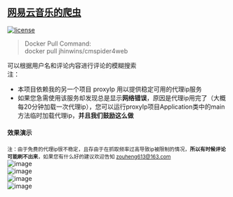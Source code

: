 ## [网易云音乐的爬虫](http://59.110.143.71/CMSpider4web/)

[![license](https://img.shields.io/github/license/mashape/apistatus.svg)]()<br/>
>Docker Pull Command:<br/>
>docker pull jhinwins/cmspider4web

可以根据用户名和评论内容进行评论的模糊搜索<br/>
注：
- 本项目依赖我的另一个项目 proxyIp 用以提供稳定可用的代理ip服务
- 如果您急需使用该服务却发现总是显示**网络错误**，原因是代理ip用完了（大概每20分钟加载一次代理ip），您可以运行proxyIp项目Application类中的main方法临时加载代理ip，**并且我们鼓励这么做**<br/>

#### 效果演示
<small color=gray>注：由于免费的代理ip很不稳定，且存由于在抓取频率过高导致ip被限制的情况，**所以有时候评论可能刷不出来**，如果您有什么好的建议欢迎告知 zouheng613@163.com</small><br/>
![image](https://github.com/Jhinwins/cloudMusicSpider/blob/master/imgs/index.png)<br/>
![image](https://github.com/Jhinwins/cloudMusicSpider/blob/master/imgs/comments_index.png)<br/>
![image](https://github.com/Jhinwins/cloudMusicSpider/blob/master/imgs/search_comments.png)<br/>
![image](https://github.com/Jhinwins/cloudMusicSpider/blob/master/imgs/comments.png)
